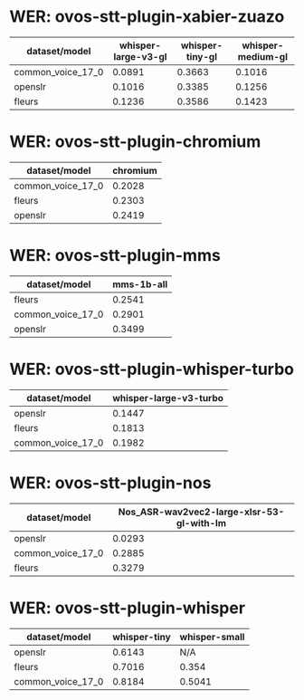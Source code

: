 
# WER: ovos-stt-plugin-xabier-zuazo
|dataset/model|whisper-large-v3-gl|whisper-tiny-gl|whisper-medium-gl|
|-|-|-|-|
| common_voice_17_0 | 0.0891 | 0.3663 | 0.1016 |
| openslr | 0.1016 | 0.3385 | 0.1256 |
| fleurs | 0.1236 | 0.3586 | 0.1423 |


# WER: ovos-stt-plugin-chromium
|dataset/model|chromium|
|-|-|
| common_voice_17_0 | 0.2028 |
| fleurs | 0.2303 |
| openslr | 0.2419 |


# WER: ovos-stt-plugin-mms
|dataset/model|mms-1b-all|
|-|-|
| fleurs | 0.2541 |
| common_voice_17_0 | 0.2901 |
| openslr | 0.3499 |


# WER: ovos-stt-plugin-whisper-turbo
|dataset/model|whisper-large-v3-turbo|
|-|-|
| openslr | 0.1447 |
| fleurs | 0.1813 |
| common_voice_17_0 | 0.1982 |


# WER: ovos-stt-plugin-nos
|dataset/model|Nos_ASR-wav2vec2-large-xlsr-53-gl-with-lm|
|-|-|
| openslr | 0.0293 |
| common_voice_17_0 | 0.2885 |
| fleurs | 0.3279 |


# WER: ovos-stt-plugin-whisper
|dataset/model|whisper-tiny|whisper-small|
|-|-|-|
| openslr | 0.6143 | N/A |
| fleurs | 0.7016 | 0.354 |
| common_voice_17_0 | 0.8184 | 0.5041 |